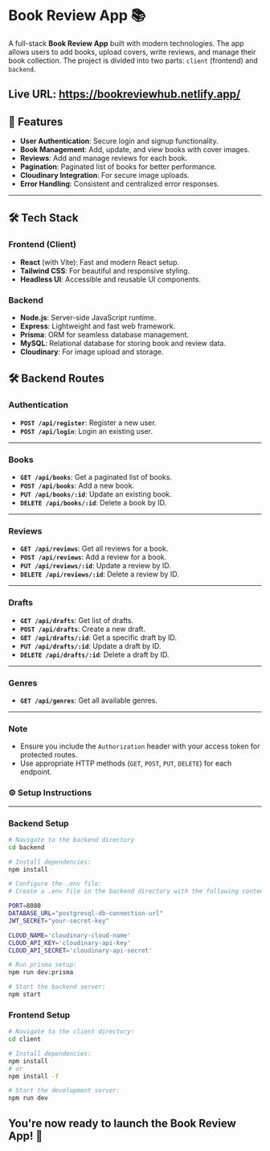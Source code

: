 # Book Review App 📚

A full-stack **Book Review App** built with modern technologies. The app allows users to add books, upload covers, write reviews, and manage their book collection. The project is divided into two parts: `client` (frontend) and `backend`.

Live URL: https://bookreviewhub.netlify.app/
---

## 🚀 Features

- **User Authentication**: Secure login and signup functionality.
- **Book Management**: Add, update, and view books with cover images.
- **Reviews**: Add and manage reviews for each book.
- **Pagination**: Paginated list of books for better performance.
- **Cloudinary Integration**: For secure image uploads.
- **Error Handling**: Consistent and centralized error responses.

---

## 🛠️ Tech Stack

### **Frontend (Client)**
- **React** (with Vite): Fast and modern React setup.
- **Tailwind CSS**: For beautiful and responsive styling.
- **Headless UI**: Accessible and reusable UI components.

### **Backend**
- **Node.js**: Server-side JavaScript runtime.
- **Express**: Lightweight and fast web framework.
- **Prisma**: ORM for seamless database management.
- **MySQL**: Relational database for storing book and review data.
- **Cloudinary**: For image upload and storage.

## 🛠️ Backend Routes

### Authentication
- **`POST /api/register`**: Register a new user.  
- **`POST /api/login`**: Login an existing user.  

---

### Books
- **`GET /api/books`**: Get a paginated list of books.  
- **`POST /api/books`**: Add a new book.  
- **`PUT /api/books/:id`**: Update an existing book.  
- **`DELETE /api/books/:id`**: Delete a book by ID.  

---

### Reviews
- **`GET /api/reviews`**: Get all reviews for a book.  
- **`POST /api/reviews`**: Add a review for a book.  
- **`PUT /api/reviews/:id`**: Update a review by ID.  
- **`DELETE /api/reviews/:id`**: Delete a review by ID.  

---
### Drafts
- **`GET /api/drafts`**: Get list of drafts.
- **`POST /api/drafts`**: Create a new draft.
- **`GET /api/drafts/:id`**: Get a specific draft by ID.
- **`PUT /api/drafts/:id`**: Update a draft by ID.  
- **`DELETE /api/drafts/:id`**: Delete a draft by ID.  

---
### Genres
- **`GET /api/genres`**: Get all available genres.  

---

### Note
- Ensure you include the `Authorization` header with your access token for protected routes.
- Use appropriate HTTP methods (`GET`, `POST`, `PUT`, `DELETE`) for each endpoint.


### ⚙️ Setup Instructions
 
---
### Backend Setup

```bash
# Navigate to the backend directory
cd backend

# Install dependencies:
npm install

# Configure the .env file:
# Create a .env file in the backend directory with the following content:

PORT=8080
DATABASE_URL="postgresql-db-connection-url"
JWT_SECRET="your-secret-key"

CLOUD_NAME='cloudinary-cloud-name'
CLOUD_API_KEY='cloudinary-api-key'
CLOUD_API_SECRET='cloudinary-api-secret'

# Run prisma setup:
npm run dev:prisma

# Start the backend server:
npm start

```

### Frontend Setup

```bash
# Navigate to the client directory:
cd client

# Install dependencies:
npm install
# or
npm install -f

# Start the development server:
npm run dev
```
You're now ready to launch the Book Review App! 🚀
---
